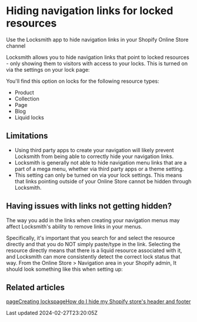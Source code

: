 # Hiding navigation links for locked resources

Use the Locksmith app to hide navigation links in your Shopify Online Store channel

Locksmith allows you to hide navigation links that point to locked resources - only showing them to visitors with access to your locks. This is turned on via the settings on your lock page:

You'll find this option on locks for the following resource types:

- Product
- Collection
- Page
- Blog
- Liquid locks

## Limitations

- Using third party apps to create your navigation will likely prevent Locksmith from being able to correctly hide your navigation links.
- Locksmith is generally not able to hide navigation menu links that are a part of a mega menu, whether via third party apps or a theme setting.
- This setting can only be turned on via your lock settings. This means that links pointing outside of your Online Store cannot be hidden through Locksmith.

## Having issues with links not getting hidden?

The way you add in the links when creating your navigation menus may affect Locksmith's ability to remove links in your menus.

Specifically, it's important that you search for and select the resource directly and that you do NOT simply paste/type in the link. Selecting the resource directly means that there is a liquid resource associated with it, and Locksmith can more consistently detect the correct lock status that way. From the Online Store \> Navigation area in your Shopify admin, It should look something like this when setting up:

## Related articles
[pageCreating locks](/basics/creating-locks)[pageHow do I hide my Shopify store's header and footer](/tutorials/more/how-do-i-hide-my-shopify-stores-header-and-footer)

Last updated 2024-02-27T23:20:05Z